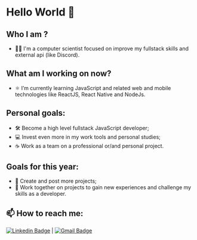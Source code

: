 # Hello World 👋

## Who I am ?
- :man_technologist: I'm a computer scientist focused on improve my fullstack skills and external api (like Discord).

## What am I working on now?
- :atom_symbol: I’m currently learning JavaScript and related web and mobile technologies like ReactJS, React Native and NodeJs.

## Personal goals:
- :hammer_and_wrench: Become a high level fullstack JavaScript developer;
- :computer: Invest even more in my work tools and personal studies;
- :coffee: Work as a team on a professional or/and personal project.


## Goals for this year:
- :memo: Create and post more projects;
- :busts_in_silhouette: Work together on projects to gain new experiences and challenge my skills as a developer.


## 📫 How to reach me:
[![Linkedin Badge](https://img.shields.io/badge/-Mano%20Max-blue?style=flat-square&logo=Linkedin&logoColor=white&link=https://www.linkedin.com/in/manomax/)](https://www.linkedin.com/in/manomax/) 
| [![Gmail Badge](https://img.shields.io/badge/-gabrielmaxcontato@gmail.com-c14438?style=flat-square&logo=Gmail&logoColor=white&link=mailto:gabrielmaxcontato@gmail.com)](mailto:gabrielmaxcontato@gmail.com)


<!--
**ManoMax/ManoMax** is a ✨ _special_ ✨ repository because its `README.md` (this file) appears on your GitHub profile.

Here are some ideas to get you started:

- 🔭 I’m currently working on ...
- 🌱 I’m currently learning ...
- 👯 I’m looking to collaborate on ...
- 🤔 I’m looking for help with ...
- 💬 Ask me about ...
- 📫 How to reach me: ...
- 😄 Pronouns: ...
- ⚡ Fun fact: ...
-->
